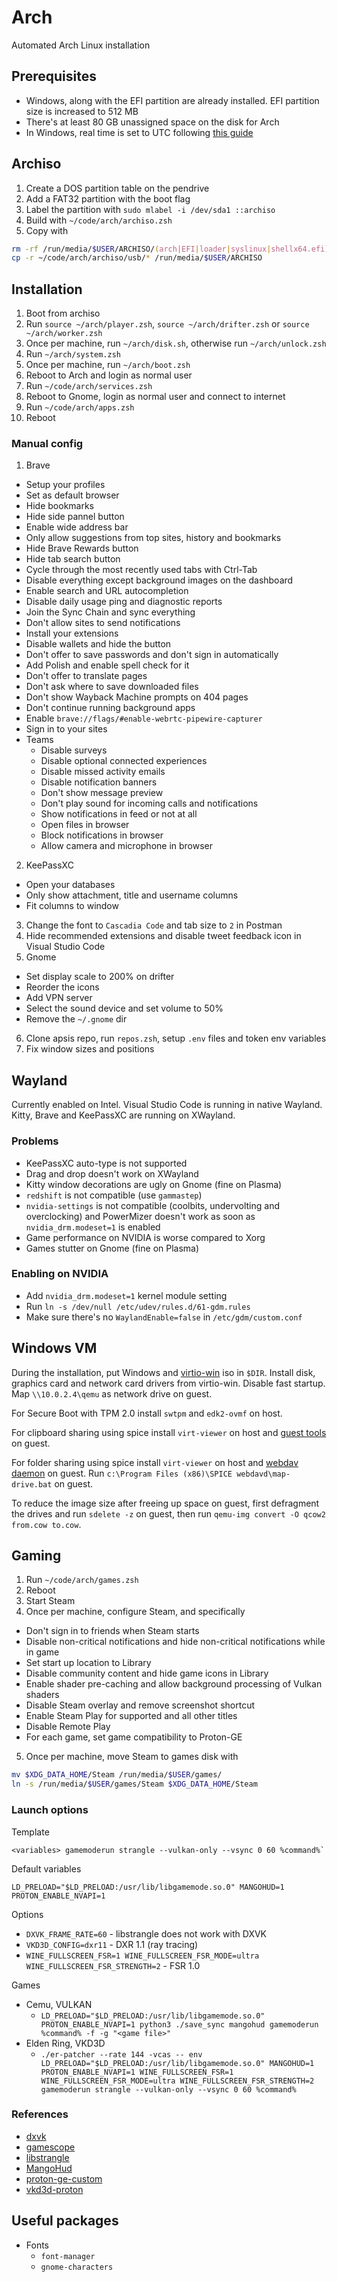 # Arch

Automated Arch Linux installation

## Prerequisites

* Windows, along with the EFI partition are already installed. EFI partition size is increased to 512 MB
* There's at least 80 GB unassigned space on the disk for Arch
* In Windows, real time is set to UTC following [this guide](https://wiki.archlinux.org/index.php/Time#UTC_in_Windows)

## Archiso

1. Create a DOS partition table on the pendrive
2. Add a FAT32 partition with the boot flag
3. Label the partition with `sudo mlabel -i /dev/sda1 ::archiso`
4. Build with `~/code/arch/archiso.zsh`
5. Copy with
  ```zsh
  rm -rf /run/media/$USER/ARCHISO/(arch|EFI|loader|syslinux|shellx64.efi)
  cp -r ~/code/arch/archiso/usb/* /run/media/$USER/ARCHISO
  ```

## Installation

1. Boot from archiso
2. Run `source ~/arch/player.zsh`, `source ~/arch/drifter.zsh` or `source ~/arch/worker.zsh`
3. Once per machine, run `~/arch/disk.sh`, otherwise run `~/arch/unlock.zsh`
4. Run `~/arch/system.zsh`
5. Once per machine, run `~/arch/boot.zsh`
6. Reboot to Arch and login as normal user
7. Run `~/code/arch/services.zsh`
8. Reboot to Gnome, login as normal user and connect to internet
9. Run `~/code/arch/apps.zsh`
10. Reboot

### Manual config

1. Brave
  - Setup your profiles
  - Set as default browser
  - Hide bookmarks
  - Hide side pannel button
  - Enable wide address bar
  - Only allow suggestions from top sites, history and bookmarks
  - Hide Brave Rewards button
  - Hide tab search button
  - Cycle through the most recently used tabs with Ctrl-Tab
  - Disable everything except background images on the dashboard
  - Enable search and URL autocompletion
  - Disable daily usage ping and diagnostic reports
  - Join the Sync Chain and sync everything
  - Don't allow sites to send notifications
  - Install your extensions
  - Disable wallets and hide the button
  - Don't offer to save passwords and don't sign in automatically
  - Add Polish and enable spell check for it
  - Don't offer to translate pages
  - Don't ask where to save downloaded files
  - Don't show Wayback Machine prompts on 404 pages
  - Don't continue running background apps
  - Enable `brave://flags/#enable-webrtc-pipewire-capturer`
  - Sign in to your sites
  - Teams
    - Disable surveys
    - Disable optional connected experiences
    - Disable missed activity emails
    - Disable notification banners
    - Don't show message preview
    - Don't play sound for incoming calls and notifications
    - Show notifications in feed or not at all
    - Open files in browser
    - Block notifications in browser
    - Allow camera and microphone in browser
2. KeePassXC
  - Open your databases
  - Only show attachment, title and username columns
  - Fit columns to window
3. Change the font to `Cascadia Code` and tab size to `2` in Postman
4. Hide recommended extensions and disable tweet feedback icon in Visual Studio Code
5. Gnome
  - Set display scale to 200% on drifter
  - Reorder the icons
  - Add VPN server
  - Select the sound device and set volume to 50%
  - Remove the `~/.gnome` dir
6. Clone apsis repo, run `repos.zsh`, setup `.env` files and token env variables
7. Fix window sizes and positions

## Wayland

Currently enabled on Intel. Visual Studio Code is running in native Wayland. Kitty, Brave and KeePassXC are running on XWayland.

### Problems

- KeePassXC auto-type is not supported
- Drag and drop doesn't work on XWayland
- Kitty window decorations are ugly on Gnome (fine on Plasma)
- `redshift` is not compatible (use `gammastep`)
- `nvidia-settings` is not compatible (coolbits, undervolting and overclocking) and PowerMizer doesn't work as soon as `nvidia_drm.modeset=1` is enabled
- Game performance on NVIDIA is worse compared to Xorg
- Games stutter on Gnome (fine on Plasma)

### Enabling on NVIDIA

- Add `nvidia_drm.modeset=1` kernel module setting
- Run `ln -s /dev/null /etc/udev/rules.d/61-gdm.rules`
- Make sure there's no `WaylandEnable=false` in `/etc/gdm/custom.conf`

## Windows VM

During the installation, put Windows and [virtio-win](https://github.com/virtio-win/virtio-win-pkg-scripts) iso in `$DIR`. Install disk, graphics card and network card drivers from virtio-win. Disable fast startup. Map `\\10.0.2.4\qemu` as network drive on guest.

For Secure Boot with TPM 2.0 install `swtpm` and `edk2-ovmf` on host.

For clipboard sharing using spice install `virt-viewer` on host and [guest tools](https://www.spice-space.org/download.html) on guest.

For folder sharing using spice install `virt-viewer` on host and [webdav daemon](https://www.spice-space.org/download.html) on guest. Run `c:\Program Files (x86)\SPICE webdavd\map-drive.bat` on guest.

To reduce the image size after freeing up space on guest, first defragment the drives and run `sdelete -z` on guest, then run `qemu-img convert -O qcow2 from.cow to.cow`.

## Gaming

1. Run `~/code/arch/games.zsh`
2. Reboot
3. Start Steam
4. Once per machine, configure Steam, and specifically
  - Don't sign in to friends when Steam starts
  - Disable non-critical notifications and hide non-critical notifications while in game
  - Set start up location to Library
  - Disable community content and hide game icons in Library
  - Enable shader pre-caching and allow background processing of Vulkan shaders
  - Disable Steam overlay and remove screenshot shortcut
  - Enable Steam Play for supported and all other titles
  - Disable Remote Play
  - For each game, set game compatibility to Proton-GE
5. Once per machine, move Steam to games disk with
  ```zsh
  mv $XDG_DATA_HOME/Steam /run/media/$USER/games/
  ln -s /run/media/$USER/games/Steam $XDG_DATA_HOME/Steam
  ```

### Launch options

Template

```
<variables> gamemoderun strangle --vulkan-only --vsync 0 60 %command%`
```

Default variables

```
LD_PRELOAD="$LD_PRELOAD:/usr/lib/libgamemode.so.0" MANGOHUD=1 PROTON_ENABLE_NVAPI=1
```

Options

- `DXVK_FRAME_RATE=60` - libstrangle does not work with DXVK
- `VKD3D_CONFIG=dxr11` - DXR 1.1 (ray tracing)
- `WINE_FULLSCREEN_FSR=1 WINE_FULLSCREEN_FSR_MODE=ultra WINE_FULLSCREEN_FSR_STRENGTH=2` - FSR 1.0

Games

- Cemu, VULKAN
  - `LD_PRELOAD="$LD_PRELOAD:/usr/lib/libgamemode.so.0" PROTON_ENABLE_NVAPI=1 python3 ./save_sync mangohud gamemoderun %command% -f -g "<game file>"`
- Elden Ring, VKD3D
  - `./er-patcher --rate 144 -vcas -- env LD_PRELOAD="$LD_PRELOAD:/usr/lib/libgamemode.so.0" MANGOHUD=1 PROTON_ENABLE_NVAPI=1 WINE_FULLSCREEN_FSR=1 WINE_FULLSCREEN_FSR_MODE=ultra WINE_FULLSCREEN_FSR_STRENGTH=2 gamemoderun strangle --vulkan-only --vsync 0 60 %command%`

### References

- [dxvk](https://github.com/doitsujin/dxvk)
- [gamescope](https://github.com/Plagman/gamescope)
- [libstrangle](https://gitlab.com/torkel104/libstrangle)
- [MangoHud](https://github.com/flightlessmango/MangoHud)
- [proton-ge-custom](https://github.com/GloriousEggroll/proton-ge-custom)
- [vkd3d-proton](https://github.com/HansKristian-Work/vkd3d-proton)

## Useful packages

- Fonts
  - `font-manager`
  - `gnome-characters`

